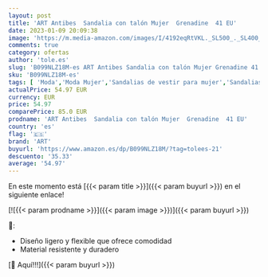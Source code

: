 ```yaml
---
layout: post
title: 'ART Antibes  Sandalia con talón Mujer  Grenadine  41 EU'
date: 2023-01-09 20:09:38
image: 'https://m.media-amazon.com/images/I/4192eqRtVKL._SL500_._SL400_.jpg'
comments: true
category: ofertas
author: 'tole.es'
slug: 'B099NLZ18M-es ART Antibes Sandalia con talón Mujer Grenadine 41 EU'
sku: 'B099NLZ18M-es'
tags: [ 'Moda','Moda Mujer','Sandalias de vestir para mujer','Sandalias y palas de mujer','Zapatos para mujer','art','sandalia','🇪🇸', ]
actualPrice: 54.97 EUR
currency: EUR
price: 54.97
comparePrice: 85.0 EUR
prodname: 'ART Antibes  Sandalia con talón Mujer  Grenadine  41 EU'
country: 'es'
flag: '🇪🇸'
brand: 'ART'
buyurl: 'https://www.amazon.es/dp/B099NLZ18M/?tag=tolees-21'
descuento: '35.33'
average: '54.97'
---
```


En este momento está [{{< param title >}}]({{< param buyurl >}}) en el siguiente enlace!

[![{{< param prodname >}}]({{< param image >}})]({{< param buyurl >}})

🔎:

- Diseño ligero y flexible que ofrece comodidad
- Material resistente y duradero

[🛒 Aquí!!!]({{< param buyurl >}})
